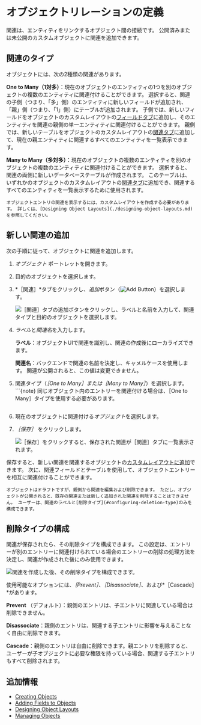 # オブジェクトリレーションの定義

関連は、エンティティをリンクするオブジェクト間の接続です。 公開済みまたは未公開のカスタムオブジェクトに関連を追加できます。<!--TASK: Include system Objects once supported; "You can add relationships to any published or unpublished Object, including both system and custom Objects."-->

## 関連のタイプ

オブジェクトには、次の2種類の関連があります。

<!--TASK: Add One to One after it's been implemented-->

**One to Many（1対多）**：現在のオブジェクトのエンティティの1つを別のオブジェクトの複数のエンティティに関連付けることができます。 選択すると、関連の子側（つまり、「多」側）のエンティティに新しいフィールドが追加され、「親」側（つまり、「1」側）にテーブルが追加されます。 子側では、新しいフィールドをオブジェクトのカスタムレイアウトの[フィールドタブ](./designing-object-layouts.md#adding-fields-tabs)に追加し、そのエンティティを関連の親側の単一エンティティに関連付けることができます。 親側では、新しいテーブルをオブジェクトのカスタムレイアウトの[関連タブ](./designing-object-layouts.md#adding-relationships-tabs)に追加して、現在の親エンティティに関連するすべてのエンティティを一覧表示できます。 <!--REFINE-->

**Many to Many（多対多）**：現在のオブジェクトの複数のエンティティを別のオブジェクトの複数のエンティティに関連付けることができます。 選択すると、関連の両側に新しいデータベーステーブルが作成されます。 このテーブルは、いずれかのオブジェクトのカスタムレイアウトの[関連タブ](./designing-object-layouts.md#adding-relationships-tabs)に追加でき、関連するすべてのエンティティを一覧表示するために使用されます。 <!--REFINE-->

```{important}
オブジェクトエントリの関連を表示するには、カスタムレイアウトを作成する必要があります。 詳しくは、[Designing Object Layouts](./designing-object-layouts.md)を参照してください。 
```

## 新しい関連の追加

次の手順に従って、オブジェクトに関連を追加します。

1. *オブジェクト* ポートレットを開きます。

1. 目的のオブジェクトを選択します。

1. *［関連］*タブをクリックし、*追加*ボタン（![Add Button](../../images/icon-add.png)）を選択します。

   ![［関連］タブの追加ボタンをクリックし、ラベルと名前を入力して、関連タイプと目的のオブジェクトを選択します。](./defining-object-relationships/images/01.png)

1. *ラベル*と*関連名*を入力します。

   **ラベル**：オブジェクトUIで関連を識別し、関連の作成後にローカライズできます。

   **関連名**：バックエンドで関連の名前を決定し、キャメルケースを使用します。 関連が公開されると、この値は変更できません。

1. 関連タイプ（*［One to Many］*または*［Many to Many］*）を選択します。<!--TASK: Add One to One after it's been implemented-->   ```{note}
   同じオブジェクト内のエントリーを関連付ける場合は、［One to Many］タイプを使用する必要があります。 <!--タスク：実装後に1対1で追加-->
   ```

1. 現在のオブジェクトに関連付ける*オブジェクト*を選択します。

1. *［保存］* をクリックします。

   ![［保存］をクリックすると、保存された関連が［関連］タブに一覧表示されます。](./defining-object-relationships/images/02.png)

保存すると、新しい関連を関連するオブジェクトの[カスタムレイアウトに追加](./designing-object-layouts.md)できます。 次に、関連フィールドとテーブルを使用して、オブジェクトエントリーを相互に関連付けることができます。

```{important}
オブジェクトはドラフトですが、親側から関連を編集および削除できます。 ただし、オブジェクトが公開されると、既存の関連または新しく追加された関連を削除することはできません。 ユーザーは、関連のラベルと[削除タイプ](#configuring-deletion-type)のみを構成できます。
```

## 削除タイプの構成

関連が保存されたら、その削除タイプを構成できます。 この設定は、エントリーが別のエントリーに関連付けられている場合のエントリーの削除の処理方法を決定し、関連が作成された後にのみ使用できます。

![関連を作成した後、その削除タイプを構成できます。](./defining-object-relationships/images/03.png)

使用可能なオプションには、*［Prevent］*、*［Disassociate］*、および*［Cascade］*があります。

**Prevent** （デフォルト）：親側のエントリは、子エントリに関連している場合は削除できません。

**Disassociate**：親側のエントリは、関連する子エントリに影響を与えることなく自由に削除できます。

**Cascade**：親側のエントリは自由に削除できます。親エントリを削除すると、ユーザーが子オブジェクトに必要な権限を持っている場合、関連する子エントリもすべて削除されます。

## 追加情報

* [Creating Objects](./creating-objects.md)
* [Adding Fields to Objects](./adding-fields-to-objects.md)
* [Designing Object Layouts](./designing-object-layouts.md)
* [Managing Objects](./managing-objects.md)
